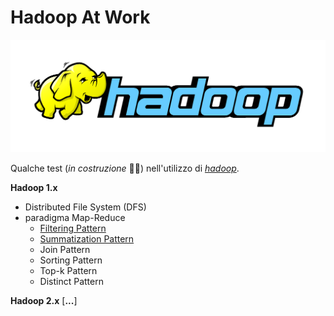# Hadoop At Work
<div align="center">
	<img src="https://github.com/mariocuomo/hadoopAtWork/blob/main/img/hadoop-logo.png">
</div>

Qualche test (_in costruzione_ 👷‍♂️) nell'utilizzo di [_hadoop_](https://hadoop.apache.org/).

**Hadoop 1.x**
- Distributed File System (DFS)
- paradigma Map-Reduce
	- [Filtering Pattern](https://github.com/mariocuomo/hadoopAtWork/tree/main/hadoop1/filter)
	- [Summatization Pattern](https://github.com/mariocuomo/hadoopAtWork/tree/main/hadoop1/summatization)
	- Join Pattern
	- Sorting Pattern
	- Top-k Pattern
	- Distinct Pattern

**Hadoop 2.x**
[**...**]


